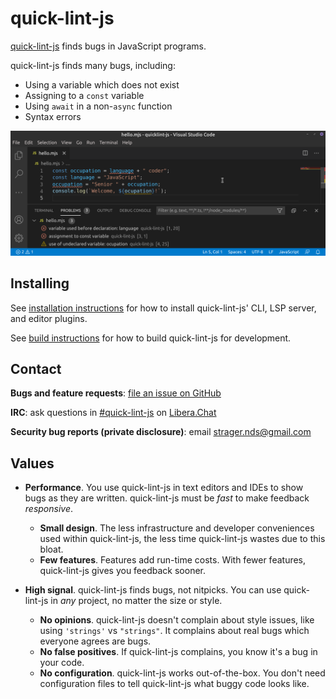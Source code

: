 # quick-lint-js

[quick-lint-js][] finds bugs in JavaScript programs.

quick-lint-js finds many bugs, including:

* Using a variable which does not exist
* Assigning to a `const` variable
* Using `await` in a non-`async` function
* Syntax errors

![Demonstration of quick-lint-js in Visual Studio Code](plugin/vscode/demo.webp)

## Installing

See [installation instructions](https://quick-lint-js.com/install/) for how
to install quick-lint-js' CLI, LSP server, and editor plugins.

See [build instructions](docs/BUILDING.md) for how to build quick-lint-js for
development.

## Contact

**Bugs and feature requests**: [file an issue on GitHub](https://github.com/quick-lint/quick-lint-js/issues)

**IRC**: ask questions in [#quick-lint-js][quick-lint-js-irc-web] on
[Libera.Chat][]

**Security bug reports (private disclosure)**: email
[strager.nds@gmail.com](mailto:strager.nds@gmail.com)

## Values

* **Performance**. You use quick-lint-js in text editors and IDEs to show bugs
  as they are written. quick-lint-js must be *fast* to make feedback *responsive*.
  * **Small design**. The less infrastructure and developer conveniences used
    within quick-lint-js, the less time quick-lint-js wastes due to this bloat.
  * **Few features**. Features add run-time costs. With fewer features,
    quick-lint-js gives you feedback sooner.

* **High signal**. quick-lint-js finds bugs, not nitpicks. You can use
  quick-lint-js in *any* project, no matter the size or style.
  * **No opinions**. quick-lint-js doesn't complain about style issues, like
    using `'strings'` vs `"strings"`. It complains about real bugs which
    everyone agrees are bugs.
  * **No false positives**. If quick-lint-js complains, you know it's a bug in
    your code.
  * **No configuration**. quick-lint-js works out-of-the-box. You don't need
    configuration files to tell quick-lint-js what buggy code looks like.

[Libera.Chat]: https://libera.chat/
[quick-lint-js-irc-web]: https://kiwiirc.com/nextclient/irc.libera.chat/#quick-lint-js
[quick-lint-js]: https://quick-lint-js.com/
